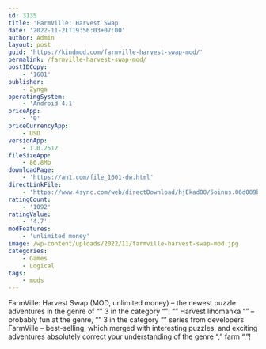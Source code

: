 ```yaml
---
id: 3135
title: 'FarmVille: Harvest Swap'
date: '2022-11-21T19:56:03+07:00'
author: Admin
layout: post
guid: 'https://kindmod.com/farmville-harvest-swap-mod/'
permalink: /farmville-harvest-swap-mod/
postIDCopy:
    - '1601'
publisher:
    - Zynga
operatingSystem:
    - 'Android 4.1'
priceApp:
    - '0'
priceCurrencyApp:
    - USD
versionApp:
    - 1.0.2512
fileSizeApp:
    - 86.8Mb
downloadPage:
    - 'https://an1.com/file_1601-dw.html'
directLinkFile:
    - 'https://www.4sync.com/web/directDownload/hjEkadO0/5oinus.06d009b9b2f2f0414dedd3b9ce11ce85'
ratingCount:
    - '1092'
ratingValue:
    - '4.7'
modFeatures:
    - 'unlimited money'
image: /wp-content/uploads/2022/11/farmville-harvest-swap-mod.jpg
categories:
    - Games
    - Logical
tags:
    - mods
---
```


FarmVille: Harvest Swap (MOD, unlimited money) – the newest puzzle adventures in the genre of “” 3 in the category “”! “” Harvest lihomanka “” – probably fun at the genre, “” 3 in the category “” series from developers FarmVille – best-selling, which merged with interesting puzzles, and exciting adventures absolutely correct your understanding of the genre “,” farm “,”!